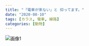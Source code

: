```yaml
---
title: "「電車が来ない」と 仰ってます。"
date: "2020-08-10"
tags: [カラス, 電車, 線路]
categories: [動物]
---
```


![画像1](https://assets.st-note.com/img/1597057591790-Qco8dqkThp.jpg)
